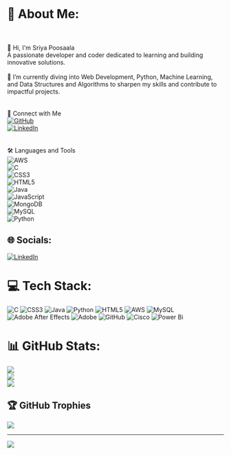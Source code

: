 # 💫 About Me:
<br><br> 👋 Hi, I'm Sriya Poosaala  <br>A passionate developer and coder dedicated to learning and building innovative solutions.  <br><br>🌱 I’m currently diving into Web Development, Python, Machine Learning, and Data Structures and Algorithms to sharpen my skills and contribute to impactful projects.  <br><br><br> 🌟 Connect with Me  <br>[![GitHub](https://img.shields.io/badge/GitHub-SriyaPoosaala-blue?style=flat&logo=github)](https://github.com/SriyaPoosaala)  <br>[![LinkedIn](https://img.shields.io/badge/LinkedIn-SriyaPoosaala-blue?style=flat&logo=linkedin)](https://linkedin.com/in/SriyaPoosaala)  <br><br><br> 🛠️ Languages and Tools  <br>![AWS](https://img.shields.io/badge/AWS-orange?style=flat&logo=amazon-aws)  <br>![C](https://img.shields.io/badge/C-blue?style=flat&logo=c)  <br>![CSS3](https://img.shields.io/badge/CSS3-blue?style=flat&logo=css3)  <br>![HTML5](https://img.shields.io/badge/HTML5-orange?style=flat&logo=html5)  <br>![Java](https://img.shields.io/badge/Java-red?style=flat&logo=java)  <br>![JavaScript](https://img.shields.io/badge/JavaScript-yellow?style=flat&logo=javascript)  <br>![MongoDB](https://img.shields.io/badge/MongoDB-green?style=flat&logo=mongodb)  <br>![MySQL](https://img.shields.io/badge/MySQL-blue?style=flat&logo=mysql)  <br>![Python](https://img.shields.io/badge/Python-blue?style=flat&logo=python)  <br>


## 🌐 Socials:
[![LinkedIn](https://img.shields.io/badge/LinkedIn-%230077B5.svg?logo=linkedin&logoColor=white)](https://www.linkedin.com/in/sriya-poosaala-37a6622ba/) 

# 💻 Tech Stack:
![C](https://img.shields.io/badge/c-%2300599C.svg?style=plastic&logo=c&logoColor=white) ![CSS3](https://img.shields.io/badge/css3-%231572B6.svg?style=plastic&logo=css3&logoColor=white) ![Java](https://img.shields.io/badge/java-%23ED8B00.svg?style=plastic&logo=openjdk&logoColor=white) ![Python](https://img.shields.io/badge/python-3670A0?style=plastic&logo=python&logoColor=ffdd54) ![HTML5](https://img.shields.io/badge/html5-%23E34F26.svg?style=plastic&logo=html5&logoColor=white) ![AWS](https://img.shields.io/badge/AWS-%23FF9900.svg?style=plastic&logo=amazon-aws&logoColor=white) ![MySQL](https://img.shields.io/badge/mysql-4479A1.svg?style=plastic&logo=mysql&logoColor=white) ![Adobe After Effects](https://img.shields.io/badge/Adobe%20After%20Effects-9999FF.svg?style=plastic&logo=Adobe%20After%20Effects&logoColor=white) ![Adobe](https://img.shields.io/badge/adobe-%23FF0000.svg?style=plastic&logo=adobe&logoColor=white) ![GitHub](https://img.shields.io/badge/github-%23121011.svg?style=plastic&logo=github&logoColor=white) ![Cisco](https://img.shields.io/badge/cisco-%23049fd9.svg?style=plastic&logo=cisco&logoColor=black) ![Power Bi](https://img.shields.io/badge/power_bi-F2C811?style=plastic&logo=powerbi&logoColor=black)
# 📊 GitHub Stats:
![](https://github-readme-stats.vercel.app/api?username=Sriya999&theme=tokyonight&hide_border=true&include_all_commits=true&count_private=true)<br/>
![](https://github-readme-streak-stats.herokuapp.com/?user=Sriya999&theme=tokyonight&hide_border=true)<br/>
![](https://github-readme-stats.vercel.app/api/top-langs/?username=Sriya999&theme=tokyonight&hide_border=true&include_all_commits=true&count_private=true&layout=compact)

## 🏆 GitHub Trophies
![](https://github-profile-trophy.vercel.app/?username=Sriya999&theme=tokyonight&no-frame=false&no-bg=false&margin-w=4)

---
[![](https://visitcount.itsvg.in/api?id=Sriya999&icon=0&color=0)](https://visitcount.itsvg.in)

<!-- Proudly created with GPRM ( https://gprm.itsvg.in ) -->
